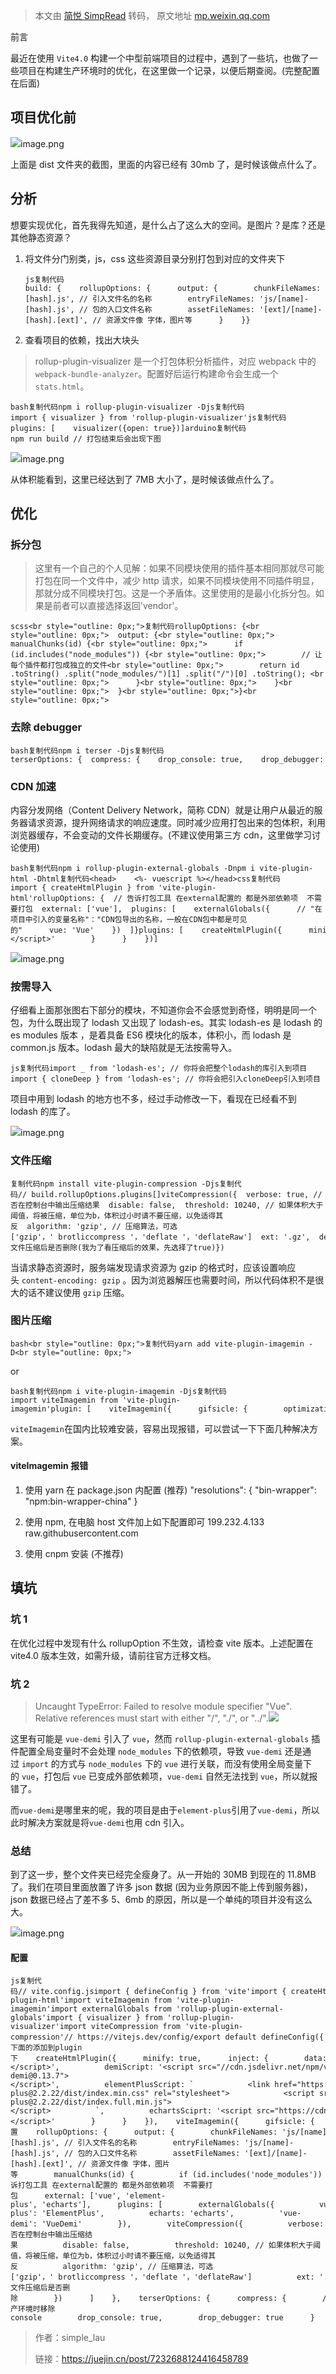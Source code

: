 > 本文由 [简悦 SimpRead](http://ksria.com/simpread/) 转码， 原文地址 [mp.weixin.qq.com](https://mp.weixin.qq.com/s/8pPN5t1mJBfyZ_5orhFnEQ)

前言

最近在使用 `Vite4.0` 构建一个中型前端项目的过程中，遇到了一些坑，也做了一些项目在构建生产环境时的优化，在这里做一个记录，以便后期查阅。(完整配置在后面)

项目优化前
-----

![](https://mmbiz.qpic.cn/sz_mmbiz_jpg/3JxC1BeqGrk2ToXCxiabgSvnibvMcx31BTTfTaWnnbZibQMbpVEvZhTpFIW5woaKhKteea3ynZUHYOLFIECMtsZPA/640?wx_fmt=jpeg&wxfrom=13)image.png

上面是 dist 文件夹的截图，里面的内容已经有 30mb 了，是时候该做点什么了。

分析
--

想要实现优化，首先我得先知道，是什么占了这么大的空间。是图片？是库？还是其他静态资源？

1.  将文件分门别类，js，css 这些资源目录分别打包到对应的文件夹下
    
    ```
    js复制代码build: {    rollupOptions: {      output: {        chunkFileNames: 'js/[name]-[hash].js', // 引入文件名的名称        entryFileNames: 'js/[name]-[hash].js', // 包的入口文件名称        assetFileNames: '[ext]/[name]-[hash].[ext]', // 资源文件像 字体，图片等      }    }}
    ```
    
2.  查看项目的依赖，找出大块头
    

> rollup-plugin-visualizer 是一个打包体积分析插件，对应 webpack 中的`webpack-bundle-analyzer`。配置好后运行构建命令会生成一个`stats.html`。

```
bash复制代码npm i rollup-plugin-visualizer -Djs复制代码import { visualizer } from 'rollup-plugin-visualizer'js复制代码plugins: [    visualizer({open: true})]arduino复制代码npm run build // 打包结束后会出现下图
```

![](https://mmbiz.qpic.cn/sz_mmbiz_jpg/3JxC1BeqGrk2ToXCxiabgSvnibvMcx31BTaxf5rIhOHCZLylqOicgKb531Bhw8AkCr1VpPd4B1VT3ZcS2XeMv8OhQ/640?wx_fmt=jpeg&wxfrom=5&wx_lazy=1&wx_co=1)image.png

从体积能看到，这里已经达到了 7MB 大小了，是时候该做点什么了。

优化
--

### 拆分包

> 这里有一个自己的个人见解：如果不同模块使用的插件基本相同那就尽可能打包在同一个文件中，减少 http 请求，如果不同模块使用不同插件明显，那就分成不同模块打包。这是一个矛盾体。这里使用的是最小化拆分包。如果是前者可以直接选择返回'vendor'。

```
scss<br style="outline: 0px;">复制代码rollupOptions: {<br style="outline: 0px;">  output: {<br style="outline: 0px;">    manualChunks(id) {<br style="outline: 0px;">      if (id.includes("node_modules")) {<br style="outline: 0px;">        // 让每个插件都打包成独立的文件<br style="outline: 0px;">        return id .toString() .split("node_modules/")[1] .split("/")[0] .toString(); <br style="outline: 0px;">      }<br style="outline: 0px;">    }<br style="outline: 0px;">  }<br style="outline: 0px;">}<br style="outline: 0px;">
```

### 去除 debugger

```
bash复制代码npm i terser -Djs复制代码terserOptions: {  compress: {    drop_console: true,    drop_debugger: true  }}
```

### CDN 加速

内容分发网络（Content Delivery Network，简称 CDN）就是让用户从最近的服务器请求资源，提升网络请求的响应速度。同时减少应用打包出来的包体积，利用浏览器缓存，不会变动的文件长期缓存。(不建议使用第三方 cdn，这里做学习讨论使用)

```
bash复制代码npm i rollup-plugin-external-globals -Dnpm i vite-plugin-html -Dhtml复制代码<head>    <%- vuescript %></head>css复制代码import { createHtmlPlugin } from 'vite-plugin-html'rollupOptions: {  // 告诉打包工具 在external配置的 都是外部依赖项  不需要打包  external: ['vue'],  plugins: [    externalGlobals({      // "在项目中引入的变量名称"："CDN包导出的名称，一般在CDN包中都是可见的"      vue: 'Vue'    })  ]}plugins: [    createHtmlPlugin({      minify: true,      inject: {        data: {          vuescript: '<script src="https://cdn.jsdelivr.net/npm/vue@3.2.37"></script>'        }      }    })]
```

![](https://mmbiz.qpic.cn/sz_mmbiz_jpg/3JxC1BeqGrk2ToXCxiabgSvnibvMcx31BTVne7D6XBP81o7YFWSibZVVdqibjz5rUdUJNreJaXyLWqaDrHHtSU2lHA/640?wx_fmt=jpeg&wxfrom=5&wx_lazy=1&wx_co=1)image.png

### 按需导入

仔细看上面那张图右下部分的模块，不知道你会不会感觉到奇怪，明明是同一个包，为什么既出现了 lodash 又出现了 lodash-es。其实 lodash-es 是 lodash 的 es modules 版本 ，是着具备 ES6 模块化的版本，体积小，而 lodash 是 common.js 版本。lodash 最大的缺陷就是无法按需导入。

```
js复制代码import _ from 'lodash-es'; // 你将会把整个lodash的库引入到项目import { cloneDeep } from 'lodash-es'; // 你将会把引入cloneDeep引入到项目
```

项目中用到 lodash 的地方也不多，经过手动修改一下，看现在已经看不到 lodash 的库了。

![](https://mmbiz.qpic.cn/sz_mmbiz_jpg/3JxC1BeqGrk2ToXCxiabgSvnibvMcx31BT7EYu4rN67zskA77WvO81SfuzeIXNbg8X8hl32uaibKhUfzvGnKqlomg/640?wx_fmt=jpeg&wxfrom=5&wx_lazy=1&wx_co=1)image.png

### 文件压缩

```
复制代码npm install vite-plugin-compression -Djs复制代码// build.rollupOptions.plugins[]viteCompression({  verbose: true, // 是否在控制台中输出压缩结果  disable: false,  threshold: 10240, // 如果体积大于阈值，将被压缩，单位为b，体积过小时请不要压缩，以免适得其反  algorithm: 'gzip', // 压缩算法，可选['gzip'，' brotliccompress '，'deflate '，'deflateRaw']  ext: '.gz',  deleteOriginFile: true // 源文件压缩后是否删除(我为了看压缩后的效果，先选择了true)})
```

当请求静态资源时，服务端发现请求资源为 gzip 的格式时，应该设置响应头 `content-encoding: gzip` 。因为浏览器解压也需要时间，所以代码体积不是很大的话不建议使用 `gzip` 压缩。

### 图片压缩

```
bash<br style="outline: 0px;">复制代码yarn add vite-plugin-imagemin -D<br style="outline: 0px;">
```

or

```
bash复制代码npm i vite-plugin-imagemin -Djs复制代码import viteImagemin from 'vite-plugin-imagemin'plugin: [    viteImagemin({      gifsicle: {        optimizationLevel: 7,        interlaced: false      },      optipng: {        optimizationLevel: 7      },      mozjpeg: {        quality: 20      },      pngquant: {        quality: [0.8, 0.9],        speed: 4      },      svgo: {        plugins: [          {            name: 'removeViewBox'          },          {            name: 'removeEmptyAttrs',            active: false          }        ]      }    })]
```

`viteImagemin`在国内比较难安装，容易出现报错，可以尝试一下下面几种解决方案。

#### viteImagemin 报错

1.  使用 yarn 在 package.json 内配置 (推荐) "resolutions": { "bin-wrapper": "npm:bin-wrapper-china" }
    
2.  使用 npm, 在电脑 host 文件加上如下配置即可 199.232.4.133 raw.githubusercontent.com
    
3.  使用 cnpm 安装 (不推荐)
    

填坑
--

### 坑 1

在优化过程中发现有什么 rollupOption 不生效，请检查 vite 版本。上述配置在 vite4.0 版本生效，如需升级，请前往官方迁移文档。

### 坑 2

> Uncaught TypeError: Failed to resolve module specifier "Vue". Relative references must start with either "/", "./", or "../".![](https://mmbiz.qpic.cn/sz_mmbiz_jpg/3JxC1BeqGrk2ToXCxiabgSvnibvMcx31BT1ojlkWpFuG7wwDKgtu5aibFmV0x3MdUpWZsicfsvORr8Wkicg1QmJ5RSA/640?wx_fmt=jpeg&wxfrom=5&wx_lazy=1&wx_co=1)

这里有可能是 `vue-demi` 引入了 `vue`，然而 `rollup-plugin-external-globals` 插件配置全局变量时不会处理 `node_modules` 下的依赖项，导致 `vue-demi` 还是通过 `import` 的方式与 `node_modules` 下的 `vue` 进行关联，而没有使用全局变量下的 `vue`，打包后 `vue` 已变成外部依赖项，`vue-demi` 自然无法找到 `vue`，所以就报错了。

而`vue-demi`是哪里来的呢，我的项目是由于`element-plus`引用了`vue-demi`，所以此时解决方案就是将`vue-demi`也用 cdn 引入。

### 总结

到了这一步，整个文件夹已经完全瘦身了。从一开始的 30MB 到现在的 11.8MB 了。我们在项目里面放置了许多 json 数据 (因为业务原因不能上传到服务器)，json 数据已经占了差不多 5、6mb 的原因，所以是一个单纯的项目并没有这么大。

![](https://mmbiz.qpic.cn/sz_mmbiz_jpg/3JxC1BeqGrk2ToXCxiabgSvnibvMcx31BTswqhjrCApicvuuTEbwicgX14JK38rhOmyPHhZhRP3a3xibjvFZ4H561PA/640?wx_fmt=jpeg&wxfrom=5&wx_lazy=1&wx_co=1)image.png

#### 配置

```
js复制代码// vite.config.jsimport { defineConfig } from 'vite'import { createHtmlPlugin } from 'vite-plugin-html'import viteImagemin from 'vite-plugin-imagemin'import externalGlobals from 'rollup-plugin-external-globals'import { visualizer } from 'rollup-plugin-visualizer'import viteCompression from 'vite-plugin-compression'// https://vitejs.dev/config/export default defineConfig({  plugins: [    visualizer({ open: true }),    // 将下面的添加到plugin下    createHtmlPlugin({      minify: true,      inject: {        data: {          vuescript: '<script src="https://cdn.jsdelivr.net/npm/vue@3.2.25"></script>',          demiScript: '<script src="//cdn.jsdelivr.net/npm/vue-demi@0.13.7"></script>',          elementPlusScript: `            <link href="https://cdn.jsdelivr.net/npm/element-plus@2.2.22/dist/index.min.css" rel="stylesheet">            <script src="https://cdn.jsdelivr.net/npm/element-plus@2.2.22/dist/index.full.min.js"></script>          `,          echartsSciprt: '<script src="https://cdn.jsdelivr.net/npm/echarts@5.0.2/dist/echarts.min.js"></script>'        }      }    }),    viteImagemin({      gifsicle: {        optimizationLevel: 7,        interlaced: false      },      optipng: {        optimizationLevel: 7      },      mozjpeg: {        quality: 20      },      pngquant: {        quality: [0.8, 0.9],        speed: 4      },      svgo: {        plugins: [          {            name: 'removeViewBox'          },          {            name: 'removeEmptyAttrs',            active: false          }        ]      }    })  ],  build: {    target: 'es2020',    minify: 'terser',    // rollup 配置    rollupOptions: {      output: {        chunkFileNames: 'js/[name]-[hash].js', // 引入文件名的名称        entryFileNames: 'js/[name]-[hash].js', // 包的入口文件名称        assetFileNames: '[ext]/[name]-[hash].[ext]', // 资源文件像 字体，图片等        manualChunks(id) {          if (id.includes('node_modules')) {            return 'vendor'          }        }      },      //  告诉打包工具 在external配置的 都是外部依赖项  不需要打包      external: ['vue', 'element-plus', 'echarts'],      plugins: [        externalGlobals({          vue: 'Vue',          'element-plus': 'ElementPlus',          echarts: 'echarts',          'vue-demi': 'VueDemi'        }),        viteCompression({          verbose: true, // 是否在控制台中输出压缩结果          disable: false,          threshold: 10240, // 如果体积大于阈值，将被压缩，单位为b，体积过小时请不要压缩，以免适得其反          algorithm: 'gzip', // 压缩算法，可选['gzip'，' brotliccompress '，'deflate '，'deflateRaw']          ext: '.gz',          deleteOriginFile: false // 源文件压缩后是否删除        })      ]    },    terserOptions: {      compress: {        // 生产环境时移除console        drop_console: true,        drop_debugger: true      }    }  }})
```

> 作者：simple_lau
> 
> 链接：https://juejin.cn/post/7232688124416458789